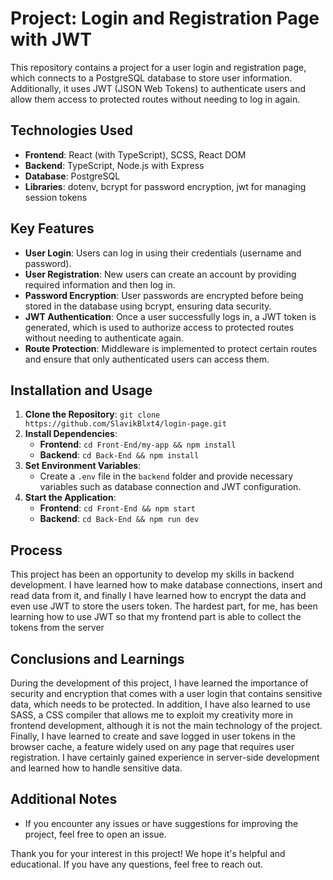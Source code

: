 # Project: Login and Registration Page with JWT

This repository contains a project for a user login and registration page, which connects to a PostgreSQL database to store user information. Additionally, it uses JWT (JSON Web Tokens) to authenticate users and allow them access to protected routes without needing to log in again.

## Technologies Used

- **Frontend**: React (with TypeScript), SCSS, React DOM
- **Backend**: TypeScript, Node.js with Express
- **Database**: PostgreSQL
- **Libraries**: dotenv, bcrypt for password encryption, jwt for managing session tokens

## Key Features

- **User Login**: Users can log in using their credentials (username and password).
- **User Registration**: New users can create an account by providing required information and then log in.
- **Password Encryption**: User passwords are encrypted before being stored in the database using bcrypt, ensuring data security.
- **JWT Authentication**: Once a user successfully logs in, a JWT token is generated, which is used to authorize access to protected routes without needing to authenticate again.
- **Route Protection**: Middleware is implemented to protect certain routes and ensure that only authenticated users can access them.

## Installation and Usage

1. **Clone the Repository**: `git clone https://github.com/SlavikBlxt4/login-page.git`
2. **Install Dependencies**:
   - **Frontend**: `cd Front-End/my-app && npm install`
   - **Backend**: `cd Back-End && npm install`
3. **Set Environment Variables**:
   - Create a `.env` file in the `backend` folder and provide necessary variables such as database connection and JWT configuration.
4. **Start the Application**:
   - **Frontend**: `cd Front-End && npm start`
   - **Backend**: `cd Back-End && npm run dev`

## Process
This project has been an opportunity to develop my skills in backend development. I have learned how to make database connections, insert and read data from it, and finally I have learned how to encrypt the data and even use JWT to store the users token. The hardest part, for me, has been learning how to use JWT so that my frontend part is able to collect the tokens from the server

## Conclusions and Learnings
During the development of this project, I have learned the importance of security and encryption that comes with a user login that contains sensitive data, which needs to be protected. In addition, I have also learned to use SASS, a CSS compiler that allows me to exploit my creativity more in frontend development, although it is not the main technology of the project. Finally, I have learned to create and save logged in user tokens in the browser cache, a feature widely used on any page that requires user registration. I have certainly gained experience in server-side development and learned how to handle sensitive data.

## Additional Notes

- If you encounter any issues or have suggestions for improving the project, feel free to open an issue.

Thank you for your interest in this project! We hope it's helpful and educational. If you have any questions, feel free to reach out.
